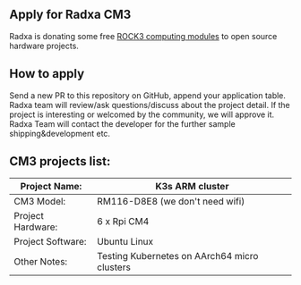 ## Apply for Radxa CM3

Radxa is donating some free [ROCK3 computing modules](https://wiki.radxa.com/Rock3/CM3) to open source hardware projects.



## How to apply

Send a new PR to this repository on GitHub, append your application table. Radxa team will review/ask questions/discuss about the project detail. If the project is interesting or welcomed by the community, we will approve it. Radxa Team will contact the developer for the further sample shipping&development etc.



## CM3 projects list:

| Project Name:     |   K3s ARM cluster   |
| ----------------- | ---- |
| CM3 Model:        |   RM116-D8E8 (we don't need wifi)   |
| Project Hardware: |   6 x Rpi CM4   |
| Project Software: |   Ubuntu Linux   |
| Other Notes:      |   Testing Kubernetes on AArch64 micro clusters   |


